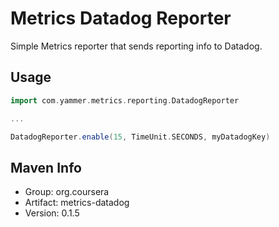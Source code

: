 # Metrics Datadog Reporter
Simple Metrics reporter that sends reporting info to Datadog.

## Usage

~~~scala
import com.yammer.metrics.reporting.DatadogReporter

...

DatadogReporter.enable(15, TimeUnit.SECONDS, myDatadogKey)
~~~


## Maven Info

* Group: org.coursera
* Artifact: metrics-datadog
* Version: 0.1.5

